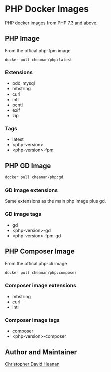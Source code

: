 # PHP Docker Images

PHP docker images from PHP 7.3 and above.

## PHP Image

From the offical php-fpm image

`docker pull cheanan/php:latest`

### Extensions

+ pdo_mysql
+ mbstring
+ curl
+ intl
+ pcntl
+ exif
+ zip

### Tags

+ latest
+ \<php-version\>
+ \<php-version\>-fpm

## PHP GD Image

`docker pull cheanan/php:gd`

### GD image extensions

Same extensions as the main php image plus gd.

### GD image tags

+ gd
+ \<php-version\>-gd
+ \<php-version\>-fpm-gd

## PHP Composer Image

From the offical php-cli image

`docker pull cheanan/php:composer`

### Composer image extensions

+ mbstring
+ curl
+ intl

### Composer image tags

+ composer
+ \<php-version\>-composer

## Author and Maintainer

[Christopher David Heanan](https://chrish.dev)
